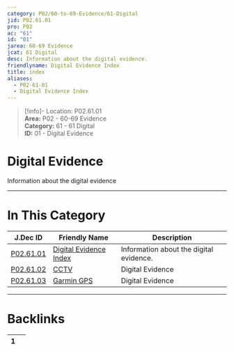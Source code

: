 ```yaml
---  
category: P02/60-to-69-Evidence/61-Digital  
jid: P02.61.01  
pro: P02  
ac: "61"  
id: "01"  
jarea: 60-69 Evidence  
jcat: 61 Digital  
desc: Information about the digital evidence.  
friendlyname: Digital Evidence Index  
title: index  
aliases:  
  - P02-61-01  
  - Digital Evidence Index  
---  
```

>[!info]- Location: P02.61.01  
>**Area:** P02 - 60-69 Evidence  
>**Category:** 61 - 61 Digital  
>**ID:** 01 - Digital Evidence  
  
# Digital Evidence  
  
Information about the digital evidence  
   
  
  
---  
# In This Category  
  
| J.Dec ID                                                                                    | Friendly Name                                                                                    | Description                             |  
| ------------------------------------------------------------------------------------------- | ------------------------------------------------------------------------------------------------ | --------------------------------------- |  
| [P02.61.01](index.md)         | [Digital Evidence Index](index.md) | Information about the digital evidence. |  
| [P02.61.02](./02-CCTV.md)       | [CCTV](./02-CCTV.md)                 | Digital Evidence                        |  
| [P02.61.03](./03-Garmin-GPS.md) | [Garmin GPS](./03-Garmin-GPS.md)     | Digital Evidence                        |  
  
  
---  
# Backlinks  
<div><table class="dataview table-view-table"><thead class="table-view-thead"><tr class="table-view-tr-header"><th class="table-view-th"><span></span><span class="dataview small-text">1</span></th><th class="table-view-th"><span></span></th></tr></thead><tbody class="table-view-tbody"></tbody></table></div>